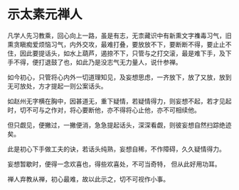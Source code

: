 # 示太素元禅人

凡学人先习教乘，回心向上一路，虽是有志，无柰藏识中有新熏文字襍毒习气，旧熏贪瞋痴爱烦恼习气，内外交攻，最难打叠，要放放不下，要断断不得，要止止不住，因此要提话头，如水上葫芦，遏捺不下，只管与之打交滚，最是难下手，及下手不得，便打退鼓了也，如此乃是没志气无力量人，说什参禅。

如今初心，只管将心内外一切道理知见，及妄想思虑，一齐放下，放了又放，放到无可放处，方才提起一则公案话头。

如赵州无字横在胸中，因甚道无，重下疑情，若疑情得力，则妄想不起，若才见起时，切不可与之作对，将心要断他，亦不得将心止他，亦不可相续他。

但只觑见，便撇过，一撇便消，急急提起话头，深深看觑，则彼妄想自然扫踪绝迹矣。

此是初心下手做工夫的诀，若话头纯熟，妄想自稀，不作障碍，久久疑情得力。

妄想暂歇时，便得一念欢喜也，得些欢喜处，不可当奇特， 但从此好用功耳。

禅人弃教从禅，初心最难，故以此示之，切不可视作小事。